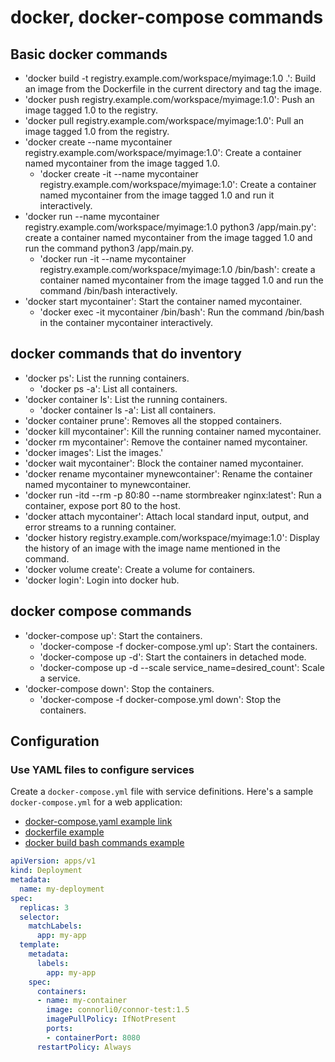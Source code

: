 # docker, docker-compose commands
## Basic docker commands
- 'docker build -t registry.example.com/workspace/myimage:1.0 .': Build an image from the Dockerfile in the current directory and tag the image.
- 'docker push registry.example.com/workspace/myimage:1.0': Push an image tagged 1.0 to the registry.
- 'docker pull registry.example.com/workspace/myimage:1.0': Pull an image tagged 1.0 from the registry.
- 'docker create --name mycontainer registry.example.com/workspace/myimage:1.0': Create a container named mycontainer from the image tagged 1.0.
  - 'docker create -it --name mycontainer registry.example.com/workspace/myimage:1.0': Create a container named mycontainer from the image tagged 1.0 and run it interactively.
- 'docker run --name mycontainer registry.example.com/workspace/myimage:1.0 python3 /app/main.py': create a container named mycontainer from the image tagged 1.0 and run the command python3 /app/main.py.
  - 'docker run -it --name mycontainer registry.example.com/workspace/myimage:1.0 /bin/bash': create a container named mycontainer from the image tagged 1.0 and run the command /bin/bash interactively.
- 'docker start mycontainer': Start the container named mycontainer.
  - 'docker exec -it mycontainer /bin/bash': Run the command /bin/bash in the container mycontainer interactively.

## docker commands that do inventory
- 'docker ps': List the running containers.
  - 'docker ps -a': List all containers.
- 'docker container ls': List the running containers.
  - 'docker container ls -a': List all containers.
- 'docker container prune': Removes all the stopped containers.
- 'docker kill mycontainer': Kill the running container named mycontainer.
- 'docker rm mycontainer': Remove the container named mycontainer.
- 'docker images': List the images.'
- 'docker wait mycontainer': Block the container named mycontainer.
- 'docker rename mycontainer mynewcontainer': Rename the container named mycontainer to mynewcontainer.
- 'docker run -itd --rm -p 80:80 --name stormbreaker nginx:latest': Run a container, expose port 80 to the host.
- 'docker attach mycontainer': Attach local standard input, output, and error streams to a running container.
- 'docker history registry.example.com/workspace/myimage:1.0': Display the history of an image with the image name mentioned in the command.
- 'docker volume create': Create a volume for containers.
- 'docker login': Login into docker hub.

## docker compose commands
- 'docker-compose up': Start the containers.
  - 'docker-compose -f docker-compose.yml up': Start the containers.
  - 'docker-compose up -d': Start the containers in detached mode.
  - 'docker-compose up -d --scale service_name=desired_count': Scale a service.
- 'docker-compose down': Stop the containers.
  - 'docker-compose -f docker-compose.yml down': Stop the containers.

## Configuration

### Use YAML files to configure services

Create a `docker-compose.yml` file with service definitions. Here's a sample `docker-compose.yml` for a web application:
- [docker-compose.yaml example link](https://github.com/tl11bi/k8s-example/blob/master/docker-container-examples/python-flask-docker-i/k8s-connor-app.yaml)
- [dockerfile example](https://github.com/tl11bi/k8s-example/blob/master/docker-container-examples/python-flask-docker-i/Dockerfile)
- [docker build bash commands example](https://github.com/tl11bi/k8s-example/blob/master/docker-container-examples/python-flask-docker-i/docker-build.sh)
```yaml
apiVersion: apps/v1
kind: Deployment
metadata:
  name: my-deployment
spec:
  replicas: 3
  selector:
    matchLabels:
      app: my-app
  template:
    metadata:
      labels:
        app: my-app
    spec:
      containers:
      - name: my-container
        image: connorli0/connor-test:1.5
        imagePullPolicy: IfNotPresent
        ports:
        - containerPort: 8080
      restartPolicy: Always
```
